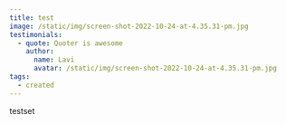 ```yaml
---
title: test
image: /static/img/screen-shot-2022-10-24-at-4.35.31-pm.jpg
testimonials:
  - quote: Quoter is awesome
    author:
      name: Lavi
      avatar: /static/img/screen-shot-2022-10-24-at-4.35.31-pm.jpg
tags:
  - created
---
```

t﻿estset